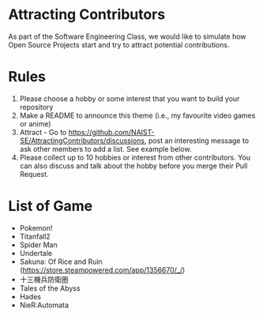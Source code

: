 # Attracting Contributors
As part of the Software Engineering Class, we would like to simulate how Open Source Projects start and try to attract potential contributions.

# Rules

1. Please choose a hobby or some interest that you want to build your repository
2. Make a README to announce this theme (i.e., my favourite video games or anime)
3. Attract - Go to https://github.com/NAIST-SE/AttractingContributors/discussions, post an interesting message to ask other members to add a list. See example below.
4. Please collect up to 10 hobbies or interest from other contributors. You can also discuss and talk about the hobby before you merge their Pull Request.



# List of Game
- Pokemon!
- Titanfall2
- Spider Man
- Undertale
- Sakuna: Of Rice and Ruin (https://store.steampowered.com/app/1356670/_/)
- 十三機兵防衛圏
- Tales of the Abyss
- Hades
- NieR:Automata

